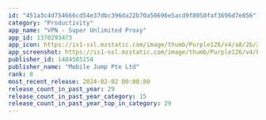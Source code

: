 ```yaml
---
id: "451a3c4d754666cd54e37dbc396da22b70a50696e5acd9f8050faf3696d7e856"
category: "Productivity"
app_name: "VPN - Super Unlimited Proxy"
app_id: 1370293473
app_icon: https://is1-ssl.mzstatic.com/image/thumb/Purple126/v4/a8/2b/2c/a82b2c1b-abe7-78bd-13d8-88dc96f68fcb/AppIcon-1x_U007emarketing-0-10-0-sRGB-85-220-0.png/1024x1024bb.png
app_screenshot: https://is1-ssl.mzstatic.com/image/thumb/Purple126/v4/bf/90/5a/bf905a91-b59e-2165-c361-82b52352b0fe/dbd531ff-a0d0-48df-951e-2bd738bf5852_iphoneX_U622a_U56fe1.png/1242x2688bb.png
publisher_id: 1484585154
publisher_name: "Mobile Jump Pte Ltd"
rank: 8
most_recent_release: 2024-02-02 00:00:00
release_count_in_past_year: 29
release_count_in_past_year_category: 15
release_count_in_past_year_top_in_category: 29
---
```

